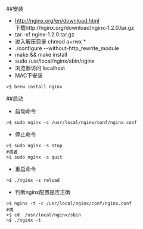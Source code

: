 ##安装

- http://nginx.org/en/download.html    
    下载http://nginx.org/download/nginx-1.2.0.tar.gz    
- tar -xf nginx-1.2.0.tar.gz
- 进入解压目录  chmod a+rwx *
- ./configure --without-http_rewrite_module
- make && make install
- sudo /usr/local/nginx/sbin/nginx
- 浏览器访问 localhost
- MAC下安装
````linux 
>$ brew install nginx
````

##启动
- 启动命令
```linux 
>$ sudo nginx -c /usr/local/nginx/conf/nginx.conf
````
- 停止命令
```linux 
>$ sudo nginx -s stop
#或者
>$ sudo nginx -s quit
```
- 重启命令
```linux
>$ ./nginx -s reload
```
- 判断nginx配置是否正确
```linux
>$ nginx -t -c /usr/local/nginx/conf/nginx.conf
#或
>$ cd  /usr/local/nginx/sbin
>$ ./nginx -t
```


